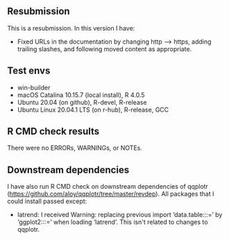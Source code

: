 ## Resubmission
This is a resubmission. In this version I have:

* Fixed URLs in the documentation by changing http --> https, 
adding trailing slashes, and following moved
content as appropriate.

## Test envs

* win-builder 
* macOS Catalina 10.15.7 (local install), R 4.0.5
* Ubuntu 20.04 (on github), R-devel, R-release
* Ubuntu Linux 20.04.1 LTS (on r-hub), R-release, GCC

## R CMD check results

There were no ERRORs, WARNINGs, or NOTEs.

## Downstream dependencies
I have also run R CMD check on downstream dependencies of qqplotr 
(https://github.com/aloy/qqplotr/tree/master/revdep). 
All packages that I could install passed except:

* latrend: I received Warning: replacing previous import ‘data.table:::=’ by ‘ggplot2:::=’ when loading ‘latrend’. This isn't related to changes to qqplotr.
